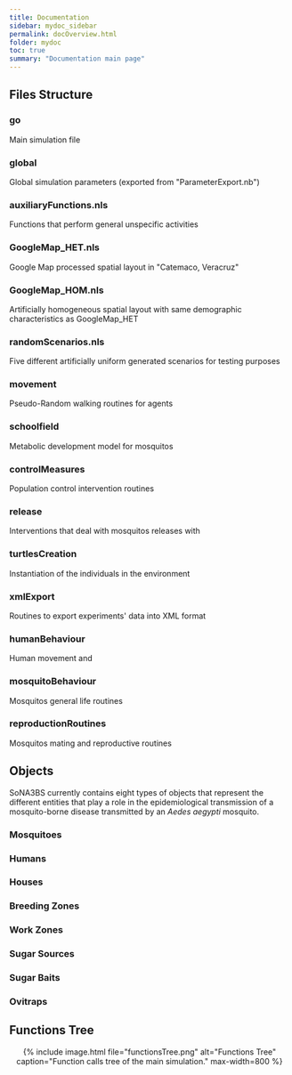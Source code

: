 ```yaml
---
title: Documentation
sidebar: mydoc_sidebar
permalink: docOverview.html
folder: mydoc
toc: true
summary: "Documentation main page"
---
```


## Files Structure

### go
Main simulation file

### global
Global simulation parameters (exported from "ParameterExport.nb")

### auxiliaryFunctions.nls
Functions that perform general unspecific activities

### GoogleMap_HET.nls
Google Map processed spatial layout in "Catemaco, Veracruz"

### GoogleMap_HOM.nls
Artificially homogeneous spatial layout with same demographic characteristics as GoogleMap_HET

### randomScenarios.nls
Five different artificially uniform generated scenarios for testing purposes

### movement
Pseudo-Random walking routines for agents
 
### schoolfield
Metabolic development model for mosquitos

### controlMeasures
Population control intervention routines

### release
Interventions that deal with mosquitos releases with 

### turtlesCreation
Instantiation of the individuals in the environment

### xmlExport
Routines to export experiments' data into XML format

### humanBehaviour 
Human movement and 

### mosquitoBehaviour
Mosquitos general life routines

### reproductionRoutines
Mosquitos mating and reproductive routines

## Objects

SoNA3BS currently contains eight types of objects that represent the different entities that play a role in the epidemiological transmission of a mosquito-borne disease transmitted by an <i>Aedes aegypti</i> mosquito.

### Mosquitoes

### Humans

### Houses

### Breeding Zones

### Work Zones

### Sugar Sources

### Sugar Baits

### Ovitraps

## Functions Tree

<center>
{% include image.html file="functionsTree.png" alt="Functions Tree" caption="Function calls tree of the main simulation."  max-width=800 %}
</center>

